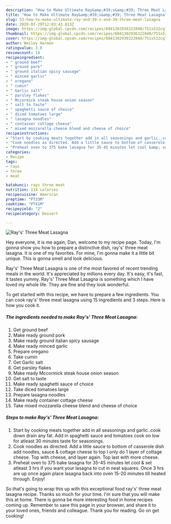 ```yaml
---
description: "How to Make Ultimate Ray&amp;#39;s&amp;#39; Three Meat Lasagna"
title: "How to Make Ultimate Ray&amp;#39;s&amp;#39; Three Meat Lasagna"
slug: 53-how-to-make-ultimate-ray-and-39-s-and-39-three-meat-lasagna
date: 2020-07-29T12:03:43.813Z
image: https://img-global.cpcdn.com/recipes/6041302936322048/751x532cq70/rays-three-meat-lasagna-recipe-main-photo.jpg
thumbnail: https://img-global.cpcdn.com/recipes/6041302936322048/751x532cq70/rays-three-meat-lasagna-recipe-main-photo.jpg
cover: https://img-global.cpcdn.com/recipes/6041302936322048/751x532cq70/rays-three-meat-lasagna-recipe-main-photo.jpg
author: Wesley Harmon
ratingvalue: 3.8
reviewcount: 14
recipeingredient:
- " ground beef"
- " ground pork"
- " ground italian spicy sausage"
- " minced garlic"
- " oregano"
- " cumin"
- " Garlic salt"
- " parsley flakes"
- " Mccormick steak house onion season"
- " salt to taste"
- " spaghetti sauce of choice"
- " diced tomatoes large"
- " lasagna noodles"
- " container cottage cheese"
- " mixed mozzarella cheese blend and cheese of choice"
recipeinstructions:
- "Start by cooking meats together add in all seasonings and garlic..cook down drain any fat. Add in spaghetti sauce and tomatoes cook on low for atleast 30 minutes taste for seasonings."
- "Cook noodles as directed. Add a little sauce to bottom of casserole dish add noodles, sauce &amp; cottage cheese to top I only do 1 layer of cottage cheese. Top with cheese, and layer again. Top last with more cheese."
- "Preheat oven to 375 bake lasagna for 35-45 minutes let cool &amp; set atleast 3 hrs if you want your lasagna to cut in neat squares. Once 3 hrs are up once again place lasagna back into oven 15-20 minutes till  heated through. Enjoy!"
categories:
- Recipe
tags:
- rays
- three
- meat

katakunci: rays three meat 
nutrition: 114 calories
recipecuisine: American
preptime: "PT33M"
cooktime: "PT41M"
recipeyield: "2"
recipecategory: Dessert

---
```



![Ray&#39;s&#39; Three Meat Lasagna](https://img-global.cpcdn.com/recipes/6041302936322048/751x532cq70/rays-three-meat-lasagna-recipe-main-photo.jpg)

Hey everyone, it is me again, Dan, welcome to my recipe page. Today, I'm gonna show you how to prepare a distinctive dish, ray&#39;s&#39; three meat lasagna. It is one of my favorites. For mine, I'm gonna make it a little bit unique. This is gonna smell and look delicious.

Ray&#39;s&#39; Three Meat Lasagna is one of the most favored of recent trending meals in the world. It's appreciated by millions every day. It's easy, it's fast, it tastes yummy. Ray&#39;s&#39; Three Meat Lasagna is something which I have loved my whole life. They are fine and they look wonderful.




To get started with this recipe, we have to prepare a few ingredients. You can cook ray&#39;s&#39; three meat lasagna using 15 ingredients and 3 steps. Here is how you cook it.

<!--inarticleads1-->

##### The ingredients needed to make Ray&#39;s&#39; Three Meat Lasagna:

1. Get  ground beef
1. Make ready  ground pork
1. Make ready  ground italian spicy sausage
1. Make ready  minced garlic
1. Prepare  oregano
1. Take  cumin
1. Get  Garlic salt
1. Get  parsley flakes
1. Make ready  Mccormick steak house onion season
1. Get  salt to taste
1. Make ready  spaghetti sauce of choice
1. Take  diced tomatoes large
1. Prepare  lasagna noodles
1. Make ready  container cottage cheese
1. Take  mixed mozzarella cheese blend and cheese of choice




<!--inarticleads2-->

##### Steps to make Ray&#39;s&#39; Three Meat Lasagna:

1. Start by cooking meats together add in all seasonings and garlic..cook down drain any fat. Add in spaghetti sauce and tomatoes cook on low for atleast 30 minutes taste for seasonings.
1. Cook noodles as directed. Add a little sauce to bottom of casserole dish add noodles, sauce &amp; cottage cheese to top I only do 1 layer of cottage cheese. Top with cheese, and layer again. Top last with more cheese.
1. Preheat oven to 375 bake lasagna for 35-45 minutes let cool &amp; set atleast 3 hrs if you want your lasagna to cut in neat squares. Once 3 hrs are up once again place lasagna back into oven 15-20 minutes till  heated through. Enjoy!




So that's going to wrap this up with this exceptional food ray&#39;s&#39; three meat lasagna recipe. Thanks so much for your time. I'm sure that you will make this at home. There is gonna be more interesting food in home recipes coming up. Remember to save this page in your browser, and share it to your loved ones, friends and colleague. Thank you for reading. Go on get cooking!
